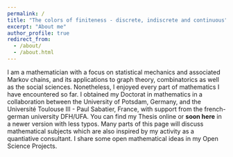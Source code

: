 ```yaml
---
permalink: /
title: "The colors of finiteness - discrete, indiscrete and continuous"
excerpt: "About me"
author_profile: true
redirect_from: 
  - /about/
  - /about.html
---
```


I am a mathematician with a focus on statistical mechanics and associated Markov chains, and its applications to graph theory, combinatorics as well as the social sciences. Nonetheless, I enjoyed every part of mathematics I have encountered so far. I obtained my Doctorat in mathematics in a collaboration between the University of Potsdam, Germany, and the Université Toulouse III - Paul Sabatier, France, with support from the french-german university DFH/UFA. You can find my Thesis online or **soon here** in a newer version with less typos. Many parts of this page will discuss mathematical subjects which are also inspired by my activity as a quantiative consultant. I share some open mathematical ideas in my <a url="/portfolio/">Open Science Projects</a>.

